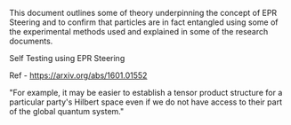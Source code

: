 This document outlines some of theory underpinning the concept of EPR Steering and to confirm that particles are in fact entangled using some of the experimental methods used and explained in some of the research documents.

Self Testing using EPR Steering


Ref - https://arxiv.org/abs/1601.01552

"For example, it may be easier to establish a tensor product structure for a particular party's Hilbert space even if we do not have access to their part of the global quantum system."
